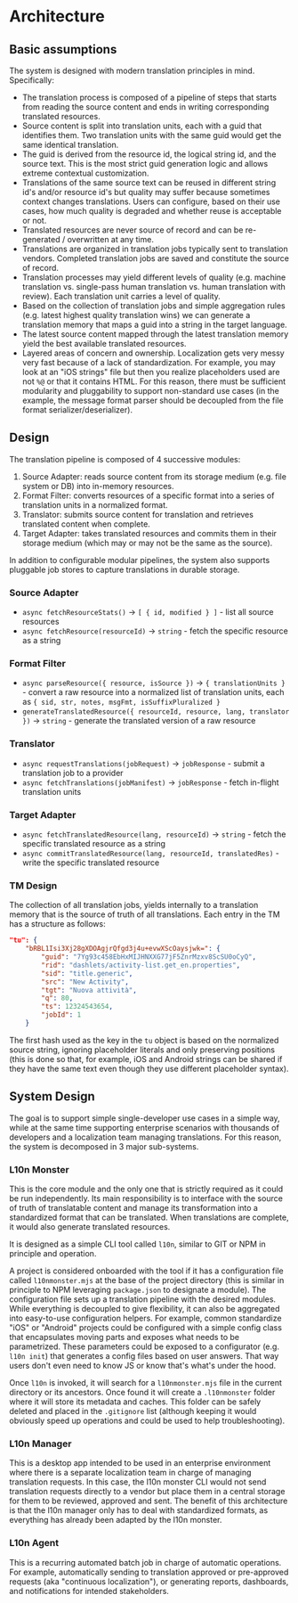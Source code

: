 # Architecture

## Basic assumptions

The system is designed with modern translation principles in mind. Specifically:

* The translation process is composed of a pipeline of steps that starts from reading the source content and ends in writing corresponding translated resources.
* Source content is split into translation units, each with a guid that identifies them. Two translation units with the same guid would get the same identical translation.
* The guid is derived from the resource id, the logical string id, and the source text. This is the most strict guid generation logic and allows extreme contextual customization.
* Translations of the same source text can be reused in different string id's and/or resource id's but quality may suffer because sometimes context changes translations. Users can configure, based on their use cases, how much quality is degraded and whether reuse is acceptable or not.
* Translated resources are never source of record and can be re-generated / overwritten at any time.
* Translations are organized in translation jobs typically sent to translation vendors. Completed translation jobs are saved and constitute the source of record.
* Translation processes may yield different levels of quality (e.g. machine translation vs. single-pass human translation vs. human translation with review). Each translation unit carries a level of quality.
* Based on the collection of translation jobs and simple aggregation rules (e.g. latest highest quality translation wins) we can generate a translation memory that maps a guid into a string in the target language.
* The latest source content mapped through the latest translation memory yield the best available translated resources.
* Layered areas of concern and ownership. Localization gets very messy very fast because of a lack of standardization. For example, you may look at an "iOS strings" file but then you realize placeholders used are not `%@` or that it contains HTML. For this reason, there must be sufficient modularity and pluggability to support non-standard use cases (in the example, the message format parser should be decoupled from the file format serializer/deserializer).

## Design

The translation pipeline is composed of 4 successive modules:

1. Source Adapter: reads source content from its storage medium (e.g. file system or DB) into in-memory resources.
2. Format Filter: converts resources of a specific format into a series of translation units in a normalized format.
3. Translator: submits source content for translation and retrieves translated content when complete.
4. Target Adapter: takes translated resources and commits them in their storage medium (which may or may not be the same as the source).

In addition to configurable modular pipelines, the system also supports pluggable job stores to capture translations in durable storage.

### Source Adapter

* `async fetchResourceStats()` -> `[ { id, modified } ]` - list all source resources
* `async fetchResource(resourceId)` -> `string` - fetch the specific resource as a string

### Format Filter

* `async parseResource({ resource, isSource })` -> `{ translationUnits }` - convert a raw resource into a normalized list of translation units, each as `{ sid, str, notes, msgFmt, isSuffixPluralized }`
* `generateTranslatedResource({ resourceId, resource, lang, translator })` -> `string` - generate the translated version of a raw resource

### Translator

* `async requestTranslations(jobRequest)` -> `jobResponse` - submit a translation job to a provider
* `async fetchTranslations(jobManifest)` -> `jobResponse` - fetch in-flight translation units

### Target Adapter

* `async fetchTranslatedResource(lang, resourceId)` -> `string` - fetch the specific translated resource as a string
* `async commitTranslatedResource(lang, resourceId, translatedRes)` - write the specific translated resource

### TM Design

The collection of all translation jobs, yields internally to a translation memory that is the source of truth of all translations. Each entry in the TM has a structure as follows:

```json
"tu": {
    "bRBL1Isi3Xj28gXDOAgjrQfgd3j4u+evwXScOaysjwk=": {
        "guid": "7Yg93c458EbHxMIJHNXXG77jF5ZnrMzxv8ScSU0oCyQ",
        "rid": "dashlets/activity-list.get_en.properties",
        "sid": "title.generic",
        "src": "New Activity",
        "tgt": "Nuova attività",
        "q": 80,
        "ts": 12324543654,
        "jobId": 1
    }
```

The first hash used as the key in the `tu` object is based on the normalized source string, ignoring placeholder literals and only preserving positions (this is done so that, for example, iOS and Android strings can be shared if they have the same text even though they use different placeholder syntax).


## System Design

The goal is to support simple single-developer use cases in a simple way, while at the same time supporting enterprise scenarios with thousands of developers and a localization team managing translations. For this reason, the system is decomposed in 3 major sub-systems.

### L10n Monster
This is the core module and the only one that is strictly required as it could be run independently. Its main responsibility is to interface with the source of truth of translatable content and manage its transformation into a standardized format that can be translated. When translations are complete, it would also generate translated resources.

It is designed as a simple CLI tool called `l10n`, similar to GIT or NPM in principle and operation.

A project is considered onboarded with the tool if it has a configuration file called `l10nmonster.mjs` at the base of the project directory (this is similar in principle to NPM leveraging `package.json` to designate a module). The configuration file sets up a translation pipeline with the desired modules. While everything is decoupled to give flexibility, it can also be aggregated into easy-to-use configuration helpers. For example, common standardize "iOS" or "Android" projects could be configured with a simple config class that encapsulates moving parts and exposes what needs to be parametrized. These parameters could be exposed to a configurator (e.g. `l10n init`) that generates a config files based on user answers. That way users don't even need to know JS or know that's what's under the hood.

Once `l10n` is invoked, it will search for a `l10nmonster.mjs` file in the current directory or its ancestors. Once found it will create a `.l10nmonster` folder where it will store its metadata and caches. This folder can be safely deleted and placed in the `.gitignore` list (although keeping it would obviously speed up operations and could be used to help troubleshooting).

### L10n Manager
This is a desktop app intended to be used in an enterprise environment where there is a separate localization team in charge of managing translation requests. In this case, the l10n monster CLI would not send translation requests directly to a vendor but place them in a central storage for them to be reviewed, approved and sent. The benefit of this architecture is that the l10n manager only has to deal with standardized formats, as everything has already been adapted by the l10n monster.

### L10n Agent
This is a recurring automated batch job in charge of automatic operations. For example, automatically sending to translation approved or pre-approved requests (aka "continuous localization"), or generating reports, dashboards, and notifications for intended stakeholders.
